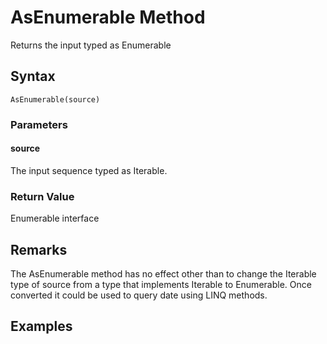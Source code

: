 # AsEnumerable Method
Returns the input typed as Enumerable<T>

## Syntax
```
AsEnumerable(source)
```

### Parameters

#### source
The input sequence typed as Iterable<T>.

### Return Value
Enumerable interface 

## Remarks
The AsEnumerable method has no effect other than to change the Iterable type of source from a type that implements Iterable<T> to Enumerable<T>. Once converted it could be used to query date using LINQ methods.

## Examples

